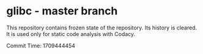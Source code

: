 # glibc - master branch

This repository contains frozen state of the repository.
Its history is cleared. It is used only for static code
analysis with Codacy.

Commit Time: 1709444454